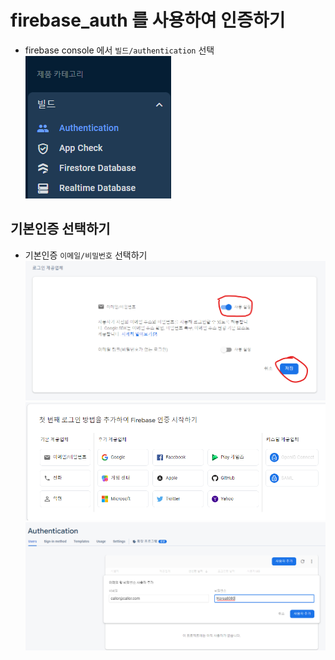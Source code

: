 # firebase_auth 를 사용하여 인증하기

- firebase console 에서 `빌드/authentication` 선택
  ![Alt text](image-11.png)

## 기본인증 선택하기

- 기본인증 `이메일/비밀번호` 선택하기
  ![Alt text](image-12.png)
  ![Alt text](image-10.png)
  ![Alt text](image-13.png)
